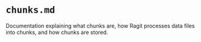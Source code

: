 # `chunks.md`

Documentation explaining what chunks are, how Ragit processes data files into chunks, and how chunks are stored.